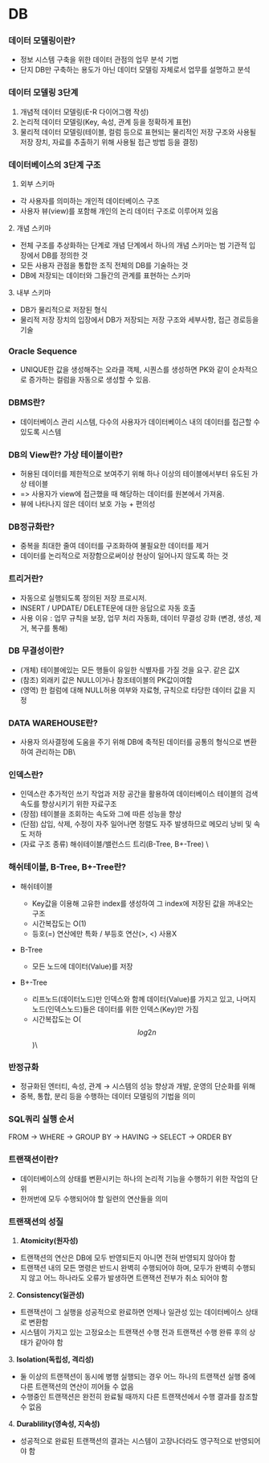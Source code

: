 # DB

### 데이터 모델링이란?

* 정보 시스템 구축을 위한 데이터 관점의 업무 분석 기법
* 단지 DB만 구축하는 용도가 아닌 데이터 모델링 자체로서 업무를 설명하고 분석



### 데이터 모델링 3단계

1. 개념적 데이터 모델링(E-R 다이어그램 작성)
2. 논리적 데이터 모델링(Key, 속성, 관계 등을 정확하게 표현)
3. 물리적 데이터 모델링(테이블, 컬럼 등으로 표현되는 물리적인 저장 구조와 사용될 저장 장치, 자료를 추출하기 위해 사용될 접근 방법 등을 결정)



### 데이터베이스의 3단계 구조

1. 외부 스키마

* 각 사용자를 의미하는 개인적 데이터베이스 구조
* 사용자 뷰(view)를 포함해 개인의 논리 데이터 구조로 이루어져 있음



2\. 개념 스키마

* 전체 구조를 추상화하는 단계로 개념 단계에서 하나의 개념 스키마는 범 기관적 입장에서 DB를 정의한 것
* 모든 사용자 관점을 통합한 조직 전체의 DB를 기술하는 것
* DB에 저장되는 데이터와 그들간의 관계를 표현하는 스키마



3\. 내부 스키마

* DB가 물리적으로 저장된 형식
* 물리적 저장 장치의 입장에서 DB가 저장되는 저장 구조와 세부사항, 접근 경로등을 기술



### **Oracle Sequence**

* UNIQUE한 값을 생성해주는 오라클 객체, 시퀀스를 생성하면 PK와 같이 순차적으로 증가하는 컬럼을 자동으로 생성할 수 있음.



### **DBMS란?**

* 데이터베이스 관리 시스템, 다수의 사용자가 데이터베이스 내의 데이터를 접근할 수 있도록 시스템



### &#x20;**DB의 View란? 가상 테이블이란?**

* 허용된 데이터를 제한적으로 보여주기 위해 하나 이상의 테이블에서부터 유도된 가상 테이블&#x20;
* \=> 사용자가 view에 접근했을 때 해당하는 데이터를 원본에서 가져옴.
* 뷰에 나타나지 않은 데이터 보호 가능 + 편의성



### **DB정규화란?**

* 중복을 최대한 줄여 데이터를 구조화하여 불필요한 데이터를 제거
* 데이터를 논리적으로 저장함으로써이상 현상이 일어나지 않도록 하는 것



### **트리거란?**

* 자동으로 실행되도록 정의된 저장 프로시저.&#x20;
* INSERT / UPDATE/ DELETE문에 대한 응답으로 자동 호출&#x20;
* 사용 이유 : 업무 규칙을 보장, 업무 처리 자동화, 데이터 무결성 강화 (변경, 생성, 제거, 복구를 통해)



### **DB 무결성이란?**

* (개체) 테이블에있는 모든 행들이 유일한 식별자를 가질 것을 요구. 같은 값X&#x20;
* (참조) 외래키 값은 NULL이거나 참조테이블의 PK값이여함&#x20;
* (영역) 한 컬럼에 대해 NULL허용 여부와 자료형, 규칙으로 타당한 데이터 값을 지정



### **DATA WAREHOUSE란?**

* 사용자 의사결정에 도움을 주기 위해 DB에 축적된 데이터를 공통의 형식으로 변환하여 관리하는 DB\


### 인덱스란?

* 인덱스란 추가적인 쓰기 작업과 저장 공간을 활용하여 데이터베이스 테이블의 검색 속도를 향상시키기 위한 자료구조
* (장점) 테이블을 조회하는 속도와 그에 따른 성능을 향상
* (단점) 삽입, 삭제, 수정이 자주 일어나면 정렬도 자주 발생하므로 메모리 낭비 및 속도 저하
* (자료 구조 종류) 해쉬테이블/밸런스드 트리(B-Tree, B+-Tree) \


### 해쉬테이블, B-Tree, B+-Tree란?

*   해쉬테이블

    * Key값을 이용해 고유한 index를 생성하여 그 index에 저장된 값을 꺼내오는 구조
    * 시간복잡도는 O(1)
    * 등호(=) 연산에만 특화 / 부등호 연산(>, <) 사용X


*   B-Tree

    * 모든 노드에 데이터(Value)를 저장


* B+-Tree
  * 리프노드(데이터노드)만 인덱스와 함께 데이터(Value)를 가지고 있고, 나머지 노드(인덱스노드)들은 데이터를 위한 인덱스(Key)만 가짐
  * 시간복잡도는 O($$log2n$$)\


### 반정규화

* 정규화된 엔터티, 속성, 관계 → 시스템의 성능 향상과 개발, 운영의 단순화를 위해
* 중복, 통합, 분리 등을 수행하는 데이터 모델링의 기법을 의미



### SQL쿼리 실행 순서   &#x20;

FROM -> WHERE -> GROUP BY -> HAVING -> SELECT -> ORDER BY



### 트랜잭션이란?

* 데이터베이스의 상태를 변환시키는 하나의 논리적 기능을 수행하기 위한 작업의 단위
* 한꺼번에 모두 수행되어야 할 일련의 연산들을 의미



### 트랜잭션의 성질

1. **Atomicity(원자성)**

* 트랜잭션의 연산은 DB에 모두 반영되든지 아니면 전혀 반영되지 않아야 함
* 트랜잭션 내의 모든 명령은 반드시 완벽히 수행되어야 하며, 모두가 완벽히 수행되지 않고 어느 하나라도 오류가 발생하면 트랜잭션 전부가 취소 되어야 함



2\. **Consistency(일관성)**

* 트랜잭션이 그 실행을 성공적으로 완료하면 언제나 일관성 있는 데이터베이스 상태로 변환함
* 시스템이 가지고 있는 고정요소는 트랜잭션 수행 전과 트랜잭션 수행 완류 후의 상태가 같아야 함



3\. **Isolation(독립성, 격리성)**

* 둘 이상의 트랜잭션이 동시에 병행 실행되는 경우 어느 하나의 트랜잭션 실행 중에 다른 트랜잭션의 연산이 끼어들 수 없음
* 수행중인 트랜잭션은 완전히 완료될 때까지 다른 트랜잭션에서 수행 결과를 참조할 수 없음



4\. **Durablility(영속성, 지속성)**

* 성공적으로 완료된 트랜잭션의 결과는 시스템이 고장나더라도 영구적으로 반영되어야 함
